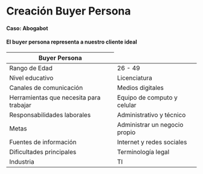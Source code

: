 <h1>Creación Buyer Persona</h1>
<h4> Caso: Abogabot</h4>
<h4> El buyer persona representa a nuestro cliente ideal</h4>
<table>
  <thead>
    <th><text-aling="center"> Buyer Persona </th>
  </thead>
  <tbody>
    <tr>
      <td> Rango de Edad </td>
      <td> 26 - 49 </td>
    </tr>
    <tr>
      <td> Nivel educativo </td>
      <td> Licenciatura </td>
    </tr>
    <tr>
      <td> Canales de comunicación </td>
      <td> Medios digitales </td>
    </tr>
    <tr>
      <td> Herramientas que necesita para trabajar </td>
      <td> Equipo de computo y celular </td>
    </tr>
    <tr>
      <td> Responsabilidades laborales </td>
      <td> Administrativo y técnico </td>
    </tr>
    <tr>
      <td> Metas </td>
      <td> Administrar un negocio propio </td>
    </tr>
    <tr>
      <td> Fuentes de información </td>
      <td> Internet y redes sociales </td>
    </tr>
    <tr>
      <td> Dificultades principales </td>
      <td> Terminología legal </td>
    </tr>
    <tr>
      <td> Industria </td>
      <td> TI </td>
    </tr>
  </tbody>
</table>
